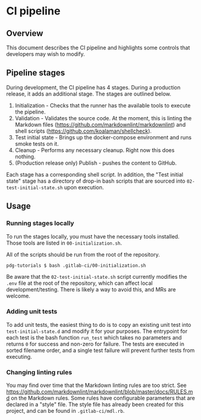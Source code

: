 # CI pipeline

## Overview

This document describes the CI pipeline and highlights some controls that developers may wish to modify.

## Pipeline stages

During development, the CI pipeline has 4 stages. During a production release, it adds an additional stage. The stages
are outlined below.

1. Initialization - Checks that the runner has the available tools to execute the pipeline.
2. Validation - Validates the source code. At the moment, this is linting the Markdown files
   (<https://github.com/markdownlint/markdownlint>) and shell scripts (<https://github.com/koalaman/shellcheck>).
3. Test initial state - Brings up the docker-compose environment and runs smoke tests on it.
4. Cleanup - Performs any necessary cleanup. Right now this does nothing.
5. (Production release only) Publish - pushes the content to GitHub.

Each stage has a corresponding shell script. In addition, the "Test initial state" stage has a directory of drop-in bash
scripts that are sourced into `02-test-initial-state.sh` upon execution.

## Usage

### Running stages locally

To run the stages locally, you must have the necessary tools installed. Those tools are listed in
`00-initialization.sh`.

All of the scripts should be run from the root of the repository.

```bash
pdg-tutorials $ bash .gitlab-ci/00-initialization.sh
```

Be aware that the `02-test-initial-state.sh` script currently modifies the `.env` file at the root of the repository,
which can affect local development/testing. There is likely a way to avoid this, and MRs are welcome.

### Adding unit tests

To add unit tests, the easiest thing to do is to copy an existing unit test into `test-initial-state.d` and modify it
for your purposes. The entrypoint for each test is the bash function `run_test` which takes no parameters and returns
  `0` for success and non-zero for failure. The tests are executed in sorted filename order, and a single test failure
  will prevent further tests from executing.

### Changing linting rules

You may find over time that the Markdown linting rules are too strict. See
<https://github.com/markdownlint/markdownlint/blob/master/docs/RULES.md> on the Markdown rules. Some rules have
configurable parameters that are declared in a "style" file. The style file has already been created for this project,
and can be found in `.gitlab-ci/mdl.rb`.

